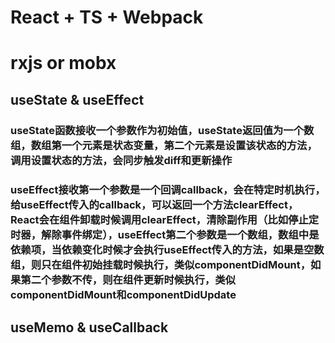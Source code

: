 # React + TS + Webpack
# rxjs or mobx
## useState & useEffect
### useState函数接收一个参数作为初始值，useState返回值为一个数组，数组第一个元素是状态变量，第二个元素是设置该状态的方法，调用设置状态的方法，会同步触发diff和更新操作
### useEffect接收第一个参数是一个回调callback，会在特定时机执行，给useEffect传入的callback，可以返回一个方法clearEffect，React会在组件卸载时候调用clearEffect，清除副作用（比如停止定时器，解除事件绑定），useEffect第二个参数是一个数组，数组中是依赖项，当依赖变化时候才会执行useEffect传入的方法，如果是空数组，则只在组件初始挂载时候执行，类似componentDidMount，如果第二个参数不传，则在组件更新时候执行，类似componentDidMount和componentDidUpdate
## useMemo & useCallback